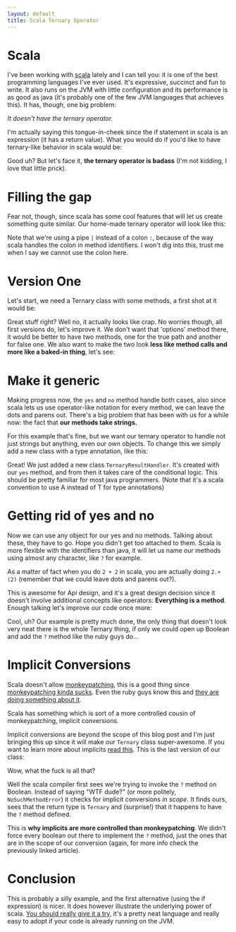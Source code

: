```yaml
---
layout: default
title: Scala Ternary Operator
---
```


# Scala

I've been working with [scala](http://scala-lang.org) lately and I can tell you: it is one of the best programming languages I've ever used. It's expressive, succinct and fun to write. It also runs on the JVM with little configuration and its performance is as good as java (it's probably one of the few JVM languages that achieves this). It has, though, one big problem:

*It doesn't have the ternary operator.*

I'm actually saying this tongue-in-cheek since the if statement in scala is an expression (it has a return value). What you would do if you'd like to have ternary-like behavior in scala would be:

<script src="https://gist.github.com/1306603.js">_</script>

Good uh? But let's face it, **the ternary operator is badass** (I'm not kidding, I love that little prick).

# Filling the gap

Fear not, though, since scala has some cool features that will let us create something quite similar. Our home-made ternary operator will look like this:

<script src="https://gist.github.com/1306611.js">_</script>

Note that we're using a pipe `|` instead of a colon `:`, because of the way scala handles the colon in method identifiers. I won't dig into this, trust me when I say we cannot use the colon here.

# Version One

Let's start, we need a Ternary class with some methods, a first shot at it would be:

<script src="https://gist.github.com/1306619.js">_</script>

Great stuff right? Well no, it actually looks like crap. No worries though, all first versions do, let's improve it. We don't want that 'options' method there, it would be better to have two methods, one for the true path and another for false one. We also want to make the two look **less like method calls and more like a baked-in thing**, let's see:

<script src="https://gist.github.com/1306626.js">_</script>

# Make it generic

Making progress now, the `yes` and `no` method handle both cases, also since scala lets us use operator-like notation for every method, we can leave the dots and parens out. There's a big problem that has been with us for a while now: the fact that **our methods take strings.** 

For this example that's fine, but we want our ternary operator to handle not just strings but anything, even our own objects. To change this we simply add a new class with a type annotation, like this:

<script src="https://gist.github.com/1306630.js">_</script>

Great! We just added a new class `TernaryResultHandler`. It's created with our `yes` method, and from then it takes care of the conditional logic. This should be pretty familiar for most java programmers. (Note that it's a scala convention to use A instead of T for type annotations)

# Getting rid of yes and no

Now we can use any object for our yes and no methods. Talking about these, they have to go. Hope you didn't get too attached to them. Scala is more flexible with the identifiers than java, it will let us name our methods using almost any character, like `?` for example.

As a matter of fact when you do `2 + 2` in scala, you are actually doing `2.+(2)` (remember that we could leave dots and parens out?). 

This is awesome for Api design, and it's a great design decision since it doesn't involve additional concepts like operators: **Everything is a method**. Enough talking let's improve our code once more:

<script src="https://gist.github.com/1306637.js">_</script>

Cool, uh? Our example is pretty much done, the only thing that doesn't look very neat there is the whole Ternary thing, if only we could open up Boolean and add the `?` method like the ruby guys do...

# Implicit Conversions

Scala doesn't allow [monkeypatching](http://en.wikipedia.org/wiki/Monkey_patch), this is a good thing since [monkeypatching kinda sucks](http://avdi.org/devblog/2008/02/23/why-monkeypatching-is-destroying-ruby/). Even the ruby guys know this and [they are doing something about it](http://www.rubyinside.com/ruby-refinements-an-overview-of-a-new-proposed-ruby-feature-3978.html). 

Scala has something which is sort of a more controlled cousin of monkeypatching, implicit conversions.

Implicit conversions are beyond the scope of this blog post and I'm just bringing this up since it will make our `Ternary` class super-awesome. If you want to learn more about implicits [read this](http://www.codecommit.com/blog/ruby/implicit-conversions-more-powerful-than-dynamic-typing). This is the last version of our class:

<script src="https://gist.github.com/1306673.js">_</script>

Wow, what the fuck is all that? 

Well the scala compiler first sees we're trying to invoke the `?` method on Boolean. Instead of saying "WTF dude?" (or more politely, `NoSuchMethodError`) it checks for implicit conversions _in scope_. It finds ours, sees that the return type is `Ternary` and (surprise!) that it happens to have the `?` method defined.

This is **why implicits are more controlled than monkeypatching**. We didn't force every boolean out there to implement the `?` method, just the ones that are in the scope of our conversion (again, for more info check the previously linked article).

# Conclusion

This is probably a silly example, and the first alternative (using the if expression) is nicer. It does however illustrate the underlying power of scala. [You should really give it a try](http://scala-lang.org), it's a pretty neat language and really easy to adopt if your code is already running on the JVM.